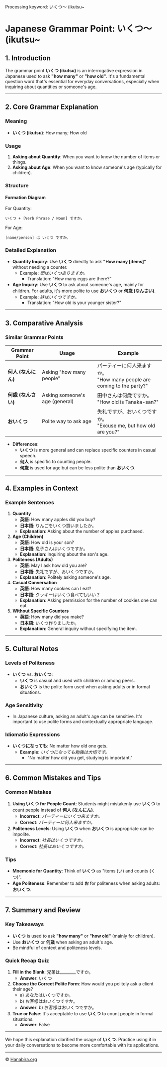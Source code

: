 Processing keyword: いくつ～ (ikutsu~
# Japanese Grammar Point: いくつ～ (ikutsu~

## 1. Introduction
The grammar point **いくつ (ikutsu)** is an interrogative expression in Japanese used to ask **"how many"** or **"how old"**. It's a fundamental question word that's essential for everyday conversations, especially when inquiring about quantities or someone's age.

---
## 2. Core Grammar Explanation
### Meaning
- **いくつ (ikutsu)**: How many; How old
### Usage
1. **Asking about Quantity**: When you want to know the number of items or things.
2. **Asking about Age**: When you want to know someone's age (typically for children).
### Structure
#### Formation Diagram
For Quantity:
```
いくつ + [Verb Phrase / Noun] ですか。
```
For Age:
```
[name/person] は いくつ ですか。
```
### Detailed Explanation
- **Quantity Inquiry**: Use **いくつ** directly to ask **"How many [items]"** without needing a counter.
  - Example: *卵はいくつありますか。*
    - Translation: "How many eggs are there?"
- **Age Inquiry**: Use **いくつ** to ask about someone's age, mainly for children. For adults, it's more polite to use **おいくつ** or **何歳 (なんさい)**.
  - Example: *妹はいくつですか。*
    - Translation: "How old is your younger sister?"
---
## 3. Comparative Analysis
### Similar Grammar Points
| Grammar Point | Usage                         | Example                              |
|---------------|-------------------------------|--------------------------------------|
| **何人 (なんにん)**   | Asking "how many people"      | パーティーに何人来ますか。<br>"How many people are coming to the party?" |
| **何歳 (なんさい)**   | Asking someone's age (general) | 田中さんは何歳ですか。<br>"How old is Tanaka-san?"   |
| **おいくつ**         | Polite way to ask age         | 失礼ですが、おいくつですか。<br>"Excuse me, but how old are you?" |
- **Differences**:
  - **いくつ** is more general and can replace specific counters in casual speech.
  - **何人** is specific to counting people.
  - **何歳** is used for age but can be less polite than **おいくつ**.
---
## 4. Examples in Context
### Example Sentences
1. **Quantity**
   - **英語**: How many apples did you buy?
   - **日本語**: りんごをいくつ買いましたか。
   - **Explanation**: Asking about the number of apples purchased.
2. **Age (Children)**
   - **英語**: How old is your son?
   - **日本語**: 息子さんはいくつですか。
   - **Explanation**: Inquiring about the son's age.
3. **Politeness (Adults)**
   - **英語**: May I ask how old you are?
   - **日本語**: 失礼ですが、おいくつですか。
   - **Explanation**: Politely asking someone's age.
4. **Casual Conversation**
   - **英語**: How many cookies can I eat?
   - **日本語**: クッキーはいくつ食べてもいい？
   - **Explanation**: Asking permission for the number of cookies one can eat.
5. **Without Specific Counters**
   - **英語**: How many did you make?
   - **日本語**: いくつ作りましたか。
   - **Explanation**: General inquiry without specifying the item.
---
## 5. Cultural Notes
### Levels of Politeness
- **いくつ** vs. **おいくつ**:
  - **いくつ** is casual and used with children or among peers.
  - **おいくつ** is the polite form used when asking adults or in formal situations.
### Age Sensitivity
- In Japanese culture, asking an adult's age can be sensitive. It's important to use polite forms and contextually appropriate language.
### Idiomatic Expressions
- **いくつになっても**: No matter how old one gets.
  - **Example**: *いくつになっても勉強は大切です。*
    - "No matter how old you get, studying is important."
---
## 6. Common Mistakes and Tips
### Common Mistakes
1. **Using いくつ for People Count**: Students might mistakenly use **いくつ** to count people instead of **何人 (なんにん)**.
   - **Incorrect**: *パーティーにいくつ来ますか。*
   - **Correct**: *パーティーに何人来ますか。*
2. **Politeness Levels**: Using **いくつ** when **おいくつ** is appropriate can be impolite.
   - **Incorrect**: *社長はいくつですか。*
   - **Correct**: *社長はおいくつですか。*
### Tips
- **Mnemonic for Quantity**: Think of **いくつ** as "items (い) and counts (くつ)".
- **Age Politeness**: Remember to add **お** for politeness when asking adults: **おいくつ**.
---
## 7. Summary and Review
### Key Takeaways
- **いくつ** is used to ask **"how many"** or **"how old"** (mainly for children).
- Use **おいくつ** or **何歳** when asking an adult's age.
- Be mindful of context and politeness levels.
### Quick Recap Quiz
1. **Fill in the Blank**: 兄弟は________ですか。
   - **Answer**: いくつ
2. **Choose the Correct Polite Form**: How would you politely ask a client their age?
   - a) あなたはいくつですか。
   - b) お客様はおいくつですか。
   - **Answer**: b) お客様はおいくつですか。
3. **True or False**: It's acceptable to use **いくつ** to count people in formal situations.
   - **Answer**: False
---
We hope this explanation clarified the usage of **いくつ**. Practice using it in your daily conversations to become more comfortable with its applications.

---

© [Hanabira.org](https://hanabira.org)
